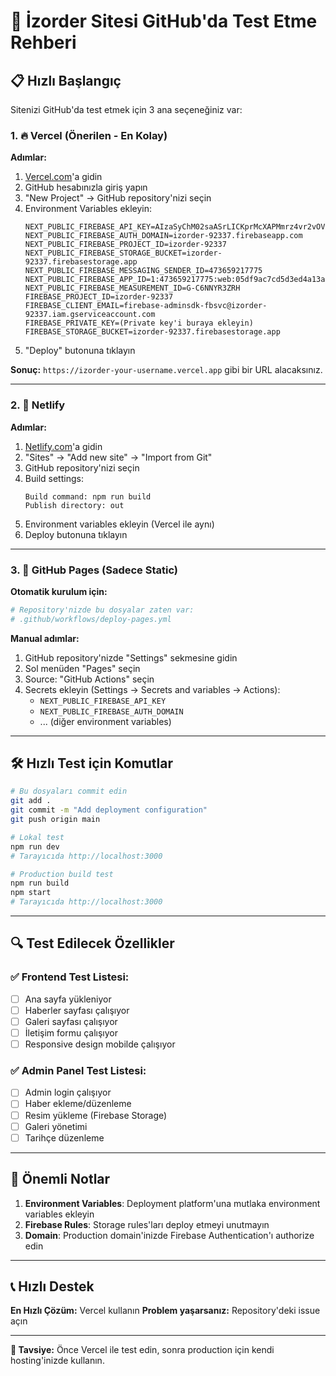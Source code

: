 # 🚀 İzorder Sitesi GitHub'da Test Etme Rehberi

## 📋 Hızlı Başlangıç

Sitenizi GitHub'da test etmek için 3 ana seçeneğiniz var:

### 1. 🔥 **Vercel (Önerilen - En Kolay)**

**Adımlar:**
1. [Vercel.com](https://vercel.com)'a gidin
2. GitHub hesabınızla giriş yapın
3. "New Project" → GitHub repository'nizi seçin
4. Environment Variables ekleyin:
   ```
   NEXT_PUBLIC_FIREBASE_API_KEY=AIzaSyChM02saASrLICKprMcXAPMmrz4vr2vOVo
   NEXT_PUBLIC_FIREBASE_AUTH_DOMAIN=izorder-92337.firebaseapp.com
   NEXT_PUBLIC_FIREBASE_PROJECT_ID=izorder-92337
   NEXT_PUBLIC_FIREBASE_STORAGE_BUCKET=izorder-92337.firebasestorage.app
   NEXT_PUBLIC_FIREBASE_MESSAGING_SENDER_ID=473659217775
   NEXT_PUBLIC_FIREBASE_APP_ID=1:473659217775:web:05df9ac7cd5d3ed4a13a9a
   NEXT_PUBLIC_FIREBASE_MEASUREMENT_ID=G-C6NNYR3ZRH
   FIREBASE_PROJECT_ID=izorder-92337
   FIREBASE_CLIENT_EMAIL=firebase-adminsdk-fbsvc@izorder-92337.iam.gserviceaccount.com
   FIREBASE_PRIVATE_KEY=(Private key'i buraya ekleyin)
   FIREBASE_STORAGE_BUCKET=izorder-92337.firebasestorage.app
   ```
5. "Deploy" butonuna tıklayın

**Sonuç:** `https://izorder-your-username.vercel.app` gibi bir URL alacaksınız.

---

### 2. 🔗 **Netlify**

**Adımlar:**
1. [Netlify.com](https://netlify.com)'a gidin
2. "Sites" → "Add new site" → "Import from Git"
3. GitHub repository'nizi seçin
4. Build settings:
   ```
   Build command: npm run build
   Publish directory: out
   ```
5. Environment variables ekleyin (Vercel ile aynı)
6. Deploy butonuna tıklayın

---

### 3. 📄 **GitHub Pages (Sadece Static)**

**Otomatik kurulum için:**
```bash
# Repository'nizde bu dosyalar zaten var:
# .github/workflows/deploy-pages.yml
```

**Manual adımlar:**
1. GitHub repository'nizde "Settings" sekmesine gidin
2. Sol menüden "Pages" seçin
3. Source: "GitHub Actions" seçin
4. Secrets ekleyin (Settings → Secrets and variables → Actions):
   - `NEXT_PUBLIC_FIREBASE_API_KEY`
   - `NEXT_PUBLIC_FIREBASE_AUTH_DOMAIN`
   - ... (diğer environment variables)

---

## 🛠️ Hızlı Test için Komutlar

```bash
# Bu dosyaları commit edin
git add .
git commit -m "Add deployment configuration"
git push origin main

# Lokal test
npm run dev
# Tarayıcıda http://localhost:3000

# Production build test
npm run build
npm start
# Tarayıcıda http://localhost:3000
```

---

## 🔍 Test Edilecek Özellikler

### ✅ Frontend Test Listesi:
- [ ] Ana sayfa yükleniyor
- [ ] Haberler sayfası çalışıyor
- [ ] Galeri sayfası çalışıyor
- [ ] İletişim formu çalışıyor
- [ ] Responsive design mobilde çalışıyor

### ✅ Admin Panel Test Listesi:
- [ ] Admin login çalışıyor
- [ ] Haber ekleme/düzenleme
- [ ] Resim yükleme (Firebase Storage)
- [ ] Galeri yönetimi
- [ ] Tarihçe düzenleme

---

## 🚨 Önemli Notlar

1. **Environment Variables**: Deployment platform'una mutlaka environment variables ekleyin
2. **Firebase Rules**: Storage rules'ları deploy etmeyi unutmayın
3. **Domain**: Production domain'inizde Firebase Authentication'ı authorize edin

---

## 📞 Hızlı Destek

**En Hızlı Çözüm:** Vercel kullanın
**Problem yaşarsanız:** Repository'deki issue açın

---

**🎯 Tavsiye:** Önce Vercel ile test edin, sonra production için kendi hosting'inizde kullanın.
